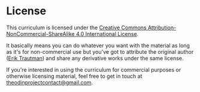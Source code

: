 # License

This curriculum is licensed under the [Creative Commons Attribution-NonCommercial-ShareAlike 4.0 International License](http://creativecommons.org/licenses/by-nc-sa/4.0/).  

It basically means you can do whatever you want with the material as long as it's for non-commercial use but you've got to attribute the original author ([Erik Trautman](http://github.com/eriktrautman)) and share any derivative works under the same license.

If you're interested in using the curriculum for commercial purposes or otherwise licensing material, feel free to get in touch at [theodinprojectcontact@gmail.com](mailto:theodinprojectcontact@gmail.com).
